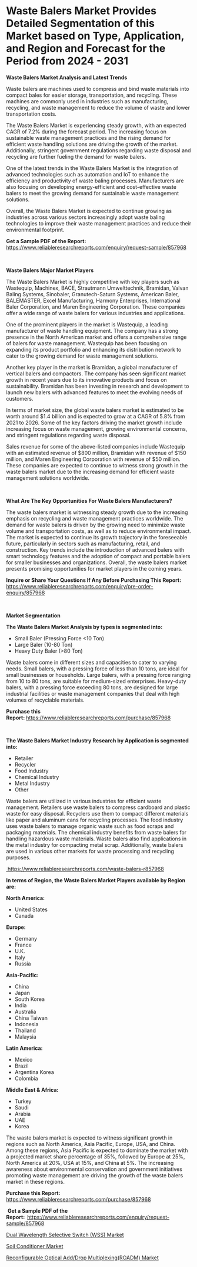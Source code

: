 <p><h1>Waste Balers Market Provides Detailed Segmentation of this Market based on Type, Application, and Region and Forecast for the Period from 2024 - 2031</h1></p><p><strong>Waste Balers Market Analysis and Latest Trends</strong></p>
<p><p>Waste balers are machines used to compress and bind waste materials into compact bales for easier storage, transportation, and recycling. These machines are commonly used in industries such as manufacturing, recycling, and waste management to reduce the volume of waste and lower transportation costs.</p><p>The Waste Balers Market is experiencing steady growth, with an expected CAGR of 7.2% during the forecast period. The increasing focus on sustainable waste management practices and the rising demand for efficient waste handling solutions are driving the growth of the market. Additionally, stringent government regulations regarding waste disposal and recycling are further fueling the demand for waste balers.</p><p>One of the latest trends in the Waste Balers Market is the integration of advanced technologies such as automation and IoT to enhance the efficiency and productivity of waste baling processes. Manufacturers are also focusing on developing energy-efficient and cost-effective waste balers to meet the growing demand for sustainable waste management solutions.</p><p>Overall, the Waste Balers Market is expected to continue growing as industries across various sectors increasingly adopt waste baling technologies to improve their waste management practices and reduce their environmental footprint.</p></p>
<p><strong>Get a Sample PDF of the Report:&nbsp;</strong> <a href="https://www.reliableresearchreports.com/enquiry/request-sample/857968">https://www.reliableresearchreports.com/enquiry/request-sample/857968</a></p>
<p>&nbsp;</p>
<p><strong>Waste Balers Major Market Players</strong></p>
<p><p>The Waste Balers Market is highly competitive with key players such as Wastequip, Machinex, BACE, Strautmann Umwelttechnik, Bramidan, Valvan Baling Systems, Sinobaler, Granutech-Saturn Systems, American Baler, BALEMASTER, Excel Manufacturing, Harmony Enterprises, International Baler Corporation, and Maren Engineering Corporation. These companies offer a wide range of waste balers for various industries and applications.</p><p>One of the prominent players in the market is Wastequip, a leading manufacturer of waste handling equipment. The company has a strong presence in the North American market and offers a comprehensive range of balers for waste management. Wastequip has been focusing on expanding its product portfolio and enhancing its distribution network to cater to the growing demand for waste management solutions.</p><p>Another key player in the market is Bramidan, a global manufacturer of vertical balers and compactors. The company has seen significant market growth in recent years due to its innovative products and focus on sustainability. Bramidan has been investing in research and development to launch new balers with advanced features to meet the evolving needs of customers.</p><p>In terms of market size, the global waste balers market is estimated to be worth around $1.4 billion and is expected to grow at a CAGR of 5.8% from 2021 to 2026. Some of the key factors driving the market growth include increasing focus on waste management, growing environmental concerns, and stringent regulations regarding waste disposal.</p><p>Sales revenue for some of the above-listed companies include Wastequip with an estimated revenue of $800 million, Bramidan with revenue of $150 million, and Maren Engineering Corporation with revenue of $50 million. These companies are expected to continue to witness strong growth in the waste balers market due to the increasing demand for efficient waste management solutions worldwide.</p></p>
<p>&nbsp;</p>
<p><strong>What Are The Key Opportunities For Waste Balers Manufacturers?</strong></p>
<p><p>The waste balers market is witnessing steady growth due to the increasing emphasis on recycling and waste management practices worldwide. The demand for waste balers is driven by the growing need to minimize waste volume and transportation costs, as well as to reduce environmental impact. The market is expected to continue its growth trajectory in the foreseeable future, particularly in sectors such as manufacturing, retail, and construction. Key trends include the introduction of advanced balers with smart technology features and the adoption of compact and portable balers for smaller businesses and organizations. Overall, the waste balers market presents promising opportunities for market players in the coming years.</p></p>
<p><strong>Inquire or Share Your Questions If Any Before Purchasing This Report:</strong> <a href="https://www.reliableresearchreports.com/enquiry/pre-order-enquiry/857968">https://www.reliableresearchreports.com/enquiry/pre-order-enquiry/857968</a></p>
<p>&nbsp;</p>
<p><strong>Market Segmentation</strong></p>
<p><strong>The Waste Balers Market Analysis by types is segmented into:</strong></p>
<p><ul><li>Small Baler (Pressing Force <10 Ton)</li><li>Large Baler (10-80 Ton)</li><li>Heavy Duty Baler (>80 Ton)</li></ul></p>
<p><p>Waste balers come in different sizes and capacities to cater to varying needs. Small balers, with a pressing force of less than 10 tons, are ideal for small businesses or households. Large balers, with a pressing force ranging from 10 to 80 tons, are suitable for medium-sized enterprises. Heavy-duty balers, with a pressing force exceeding 80 tons, are designed for large industrial facilities or waste management companies that deal with high volumes of recyclable materials.</p></p>
<p><strong>Purchase this Report:&nbsp;</strong><a href="https://www.reliableresearchreports.com/purchase/857968">https://www.reliableresearchreports.com/purchase/857968</a></p>
<p>&nbsp;</p>
<p><strong>The Waste Balers Market Industry Research by Application is segmented into:</strong></p>
<p><ul><li>Retailer</li><li>Recycler</li><li>Food Industry</li><li>Chemical Industry</li><li>Metal Industry</li><li>Other</li></ul></p>
<p><p>Waste balers are utilized in various industries for efficient waste management. Retailers use waste balers to compress cardboard and plastic waste for easy disposal. Recyclers use them to compact different materials like paper and aluminum cans for recycling processes. The food industry uses waste balers to manage organic waste such as food scraps and packaging materials. The chemical industry benefits from waste balers for handling hazardous waste materials. Waste balers also find applications in the metal industry for compacting metal scrap. Additionally, waste balers are used in various other markets for waste processing and recycling purposes.</p></p>
<p><a href="https://www.reliableresearchreports.com/waste-balers-r857968">&nbsp;https://www.reliableresearchreports.com/waste-balers-r857968</a></p>
<p><strong>In terms of Region, the Waste Balers Market Players available by Region are:</strong></p>
<p>
    <p> <strong> North America: </strong>
        <ul>
            <li>United States</li>
            <li>Canada</li>
        </ul>
        </p> 
    <p> <strong> Europe: </strong>
        <ul>
            <li>Germany</li>
            <li>France</li>
            <li>U.K.</li>
            <li>Italy</li>
            <li>Russia</li>
        </ul>
        </p> 
    <p> <strong> Asia-Pacific: </strong>
        <ul>
            <li>China</li>
            <li>Japan</li>
            <li>South Korea</li>
            <li>India</li>
            <li>Australia</li>
            <li>China Taiwan</li>
            <li>Indonesia</li>
            <li>Thailand</li>
            <li>Malaysia</li>
        </ul>
        </p> 
    <p> <strong> Latin America: </strong>
        <ul>
            <li>Mexico</li>
            <li>Brazil</li>
            <li>Argentina Korea</li>
            <li>Colombia</li>
        </ul>
        </p> 
    <p> <strong> Middle East & Africa: </strong>
        <ul>
            <li>Turkey</li>
            <li>Saudi</li>
            <li>Arabia</li>
            <li>UAE</li>
            <li>Korea</li>
        </ul>
    </p>
    </p>
<p><p>The waste balers market is expected to witness significant growth in regions such as North America, Asia Pacific, Europe, USA, and China. Among these regions, Asia Pacific is expected to dominate the market with a projected market share percentage of 35%, followed by Europe at 25%, North America at 20%, USA at 15%, and China at 5%. The increasing awareness about environmental conservation and government initiatives promoting waste management are driving the growth of the waste balers market in these regions.</p></p>
<p><strong>Purchase this Report: </strong><a href="https://www.reliableresearchreports.com/purchase/857968">https://www.reliableresearchreports.com/purchase/857968</a></p>
<p>&nbsp;<strong>Get a Sample PDF of the Report:&nbsp;&nbsp;</strong><a href="https://www.reliableresearchreports.com/enquiry/request-sample/857968">https://www.reliableresearchreports.com/enquiry/request-sample/857968</a></p>
<p><strong></strong></p>
<p><p><a href="https://github.com/gcimaudf65/Market-Research-Report-List-1/blob/main/dual-wavelength-selective-switch-wss-market.md">Dual Wavelength Selective Switch (WSS) Market</a></p><p><a href="https://issuu.com/reportprime-2/docs/soil-conditioner-market-size-2030.p_03614edfff5924">Soil Conditioner Market</a></p><p><a href="https://github.com/pennyaldbrittonh658/Market-Research-Report-List-1/blob/main/reconfigurable-optical-adddrop-multiplexingroadm-market.md">Reconfigurable Optical Add/Drop Multiplexing(ROADM) Market</a></p></p>